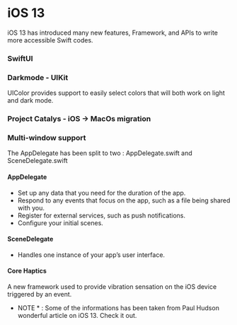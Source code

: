 # iOS 13

iOS 13 has introduced many new features, Framework, and APIs to write more accessible Swift codes. 

### SwiftUI

### Darkmode - UIKit

UIColor provides support to easily select colors that will both work on light and dark mode.

### Project Catalys - iOS -> MacOs migration


### Multi-window support

The AppDelegate has been split to two : AppDelegate.swift and SceneDelegate.swift

#### AppDelegate

* Set up any data that you need for the duration of the app.
* Respond to any events that focus on the app, such as a file being shared with you.
* Register for external services, such as push notifications.
* Configure your initial scenes.

#### SceneDelegate

* Handles one instance of your app’s user interface.


#### Core Haptics

A new framework used to provide vibration sensation on the iOS device triggered by an event.




* NOTE * : Some of the informations has been taken from Paul Hudson wonderful article on iOS 13. Check it out.
